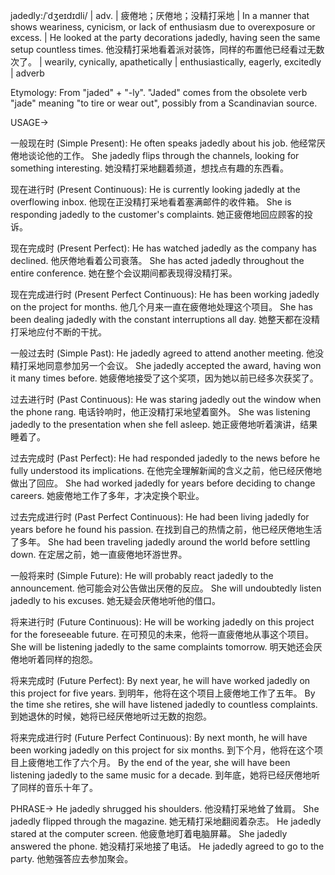jadedly:/ˈdʒeɪdɪdli/ | adv. | 疲倦地；厌倦地；没精打采地 |  In a manner that shows weariness, cynicism, or lack of enthusiasm due to overexposure or excess. | He looked at the party decorations jadedly, having seen the same setup countless times. 他没精打采地看着派对装饰，同样的布置他已经看过无数次了。 |  wearily, cynically, apathetically | enthusiastically, eagerly, excitedly | adverb

Etymology:
From "jaded" + "-ly". "Jaded" comes from the obsolete verb "jade" meaning "to tire or wear out", possibly from a Scandinavian source.

USAGE->

一般现在时 (Simple Present):
He often speaks jadedly about his job. 他经常厌倦地谈论他的工作。
She jadedly flips through the channels, looking for something interesting. 她没精打采地翻着频道，想找点有趣的东西看。

现在进行时 (Present Continuous):
He is currently looking jadedly at the overflowing inbox. 他现在正没精打采地看着塞满邮件的收件箱。
She is responding jadedly to the customer's complaints. 她正疲倦地回应顾客的投诉。

现在完成时 (Present Perfect):
He has watched jadedly as the company has declined. 他厌倦地看着公司衰落。
She has acted jadedly throughout the entire conference. 她在整个会议期间都表现得没精打采。

现在完成进行时 (Present Perfect Continuous):
He has been working jadedly on the project for months. 他几个月来一直在疲倦地处理这个项目。
She has been dealing jadedly with the constant interruptions all day. 她整天都在没精打采地应付不断的干扰。

一般过去时 (Simple Past):
He jadedly agreed to attend another meeting. 他没精打采地同意参加另一个会议。
She jadedly accepted the award, having won it many times before. 她疲倦地接受了这个奖项，因为她以前已经多次获奖了。

过去进行时 (Past Continuous):
He was staring jadedly out the window when the phone rang. 电话铃响时，他正没精打采地望着窗外。
She was listening jadedly to the presentation when she fell asleep. 她正疲倦地听着演讲，结果睡着了。

过去完成时 (Past Perfect):
He had responded jadedly to the news before he fully understood its implications. 在他完全理解新闻的含义之前，他已经厌倦地做出了回应。
She had worked jadedly for years before deciding to change careers. 她疲倦地工作了多年，才决定换个职业。

过去完成进行时 (Past Perfect Continuous):
He had been living jadedly for years before he found his passion. 在找到自己的热情之前，他已经厌倦地生活了多年。
She had been traveling jadedly around the world before settling down. 在定居之前，她一直疲倦地环游世界。


一般将来时 (Simple Future):
He will probably react jadedly to the announcement. 他可能会对公告做出厌倦的反应。
She will undoubtedly listen jadedly to his excuses. 她无疑会厌倦地听他的借口。

将来进行时 (Future Continuous):
He will be working jadedly on this project for the foreseeable future. 在可预见的未来，他将一直疲倦地从事这个项目。
She will be listening jadedly to the same complaints tomorrow. 明天她还会厌倦地听着同样的抱怨。

将来完成时 (Future Perfect):
By next year, he will have worked jadedly on this project for five years. 到明年，他将在这个项目上疲倦地工作了五年。
By the time she retires, she will have listened jadedly to countless complaints. 到她退休的时候，她将已经厌倦地听过无数的抱怨。

将来完成进行时 (Future Perfect Continuous):
By next month, he will have been working jadedly on this project for six months. 到下个月，他将在这个项目上疲倦地工作了六个月。
By the end of the year, she will have been listening jadedly to the same music for a decade. 到年底，她将已经厌倦地听了同样的音乐十年了。


PHRASE->
He jadedly shrugged his shoulders. 他没精打采地耸了耸肩。
She jadedly flipped through the magazine. 她无精打采地翻阅着杂志。
He jadedly stared at the computer screen. 他疲惫地盯着电脑屏幕。
She jadedly answered the phone. 她没精打采地接了电话。
He jadedly agreed to go to the party. 他勉强答应去参加聚会。
